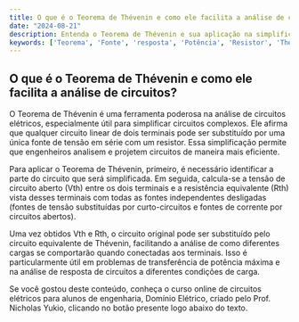 ```yaml
---
title: O que é o Teorema de Thévenin e como ele facilita a análise de circuitos?
date: "2024-08-21"
description: Entenda o Teorema de Thévenin e sua aplicação na simplificação de circuitos elétricos.
keywords: ['Teorema', 'Fonte', 'resposta', 'Potência', 'Resistor', 'Thévenin', 'Transferência']
---
```


## O que é o Teorema de Thévenin e como ele facilita a análise de circuitos?

O Teorema de Thévenin é uma ferramenta poderosa na análise de circuitos elétricos, especialmente útil para simplificar circuitos complexos. Ele afirma que qualquer circuito linear de dois terminais pode ser substituído por uma única fonte de tensão em série com um resistor. Essa simplificação permite que engenheiros analisem e projetem circuitos de maneira mais eficiente.

Para aplicar o Teorema de Thévenin, primeiro, é necessário identificar a parte do circuito que será simplificada. Em seguida, calcula-se a tensão de circuito aberto (Vth) entre os dois terminais e a resistência equivalente (Rth) vista desses terminais com todas as fontes independentes desligadas (fontes de tensão substituídas por curto-circuitos e fontes de corrente por circuitos abertos).

Uma vez obtidos Vth e Rth, o circuito original pode ser substituído pelo circuito equivalente de Thévenin, facilitando a análise de como diferentes cargas se comportarão quando conectadas aos terminais. Isso é particularmente útil em problemas de transferência de potência máxima e na análise de resposta de circuitos a diferentes condições de carga.

Se você gostou deste conteúdo, conheça o curso online de circuitos elétricos para alunos de engenharia, Domínio Elétrico, criado pelo Prof. Nicholas Yukio, clicando no botão presente logo abaixo do texto.